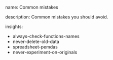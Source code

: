 name: Common mistakes

description: Common mistakes you should avoid.

insights:
  - always-check-functions-names
  - never-delete-old-data
  - spreadsheet-pemdas
  - never-experiment-on-originals